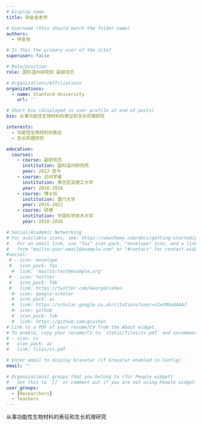 ```yaml
---
# Display name
title: 钟金金老师

# Username (this should match the folder name)
authors:
  - 钟金金

# Is this the primary user of the site?
superuser: false

# Role/position
role: 国科温州研究院 副研究员

# Organizations/Affiliations
organizations:
  - name: Stanford University
    url: ''

# Short bio (displayed in user profile at end of posts)
bio: 从事功能性生物材料的表征和生长机理研究

interests:
  - 功能性生物材料的表征
  - 生长机理研究

education:
  courses:
    - course: 副研究员
      institution: 国科温州研究院
      year: 2022-至今
    - course: 访问学者
      institution: 弗吉尼亚理工大学
      year: 2016-2018
    - course: 博士后
      institution: 厦门大学
      year: 2016-2022
    - course: 硕博
      institution: 中国科学技术大学
      year: 2010-2016

# Social/Academic Networking
# For available icons, see: https://wowchemy.com/docs/getting-started/page-builder/#icons
#   For an email link, use "fas" icon pack, "envelope" icon, and a link in the
#   form "mailto:your-email@example.com" or "#contact" for contact widget.
#social:
 # - icon: envelope
 #   icon_pack: fas
  #  link: 'mailto:test@example.org'
 # - icon: twitter
 #   icon_pack: fab
 #   link: https://twitter.com/GeorgeCushen
  #- icon: google-scholar
  #  icon_pack: ai
  #  link: https://scholar.google.co.uk/citations?user=sIwtMXoAAAAJ
  #- icon: github
  #  icon_pack: fab
  #  link: https://github.com/gcushen
# Link to a PDF of your resume/CV from the About widget.
# To enable, copy your resume/CV to `static/files/cv.pdf` and uncomment the lines below.
# - icon: cv
#   icon_pack: ai
#   link: files/cv.pdf

# Enter email to display Gravatar (if Gravatar enabled in Config)
email: ''

# Organizational groups that you belong to (for People widget)
#   Set this to `[]` or comment out if you are not using People widget.
user_groups:
  - [Researchers]
  - Teachers
---
```


从事功能性生物材料的表征和生长机理研究
